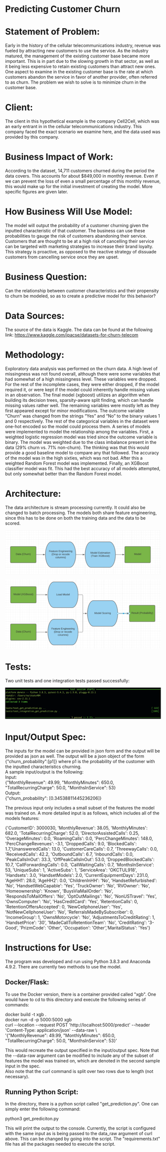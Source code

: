# Predicting Customer Churn #

# Statement of Problem: #
Early in the history of the cellular telecommunications industry, revenue was fueled by attracting new customers to use the service. As the industry matured, the management of the existing customer base became more important. This is in part due to the slowing growth in that sector, as well as it being less expensive to retain existing customers than attract new ones. One aspect to examine in the existing customer base is the rate at which customers abandon the service in favor of another provider, often referred to as churn. The problem we wish to solve is to minimize churn in the customer base. 

# Client: #
The client in this hypothetical example is the company Cell2Cell, which was an early entrant in in the cellular telecommunications industry. This company faced the exact scenario we examine here, and the data used was provided by this company.

# Business Impact of Work: #
According to the dataset, 14,711 customers churned during the period the data covers. This accounts for about $849,000 in monthly revenue. Even if we can prevent the loss of even a small percentage of this monthly revenue, this would make up for the initial investment of creating the model. More specific figures are given later.

# How Business Will Use Model: #
The model will output the probability of a customer churning given the inputted characteristic of that customer. The business can use these probabilities to gauge the risk of customers abandoning their service. Customers that are thought to be at a high risk of cancelling their service can be targeted with marketing strategies to increase their brand loyalty. This strategy is proactive, as opposed to the reactive strategy of dissuade customers from cancelling service once they are upset.

# Business Question: #
Can the relationship between customer characteristics and their propensity to churn be modeled, so as to create a predictive model for this behavior? 

# Data Sources: #
The source of the data is Kaggle. The data can be found at the following link: https://www.kaggle.com/jpacse/datasets-for-churn-telecom

# Methodology: #
Exploratory data analysis was performed on the churn data. A high level of missingness was not found overall, although there were some variables that had somewhat of a high missingness level. These variables were dropped. For the rest of the incomplete cases, they were either dropped, if the model required it, or were kept if the model could inherently handle missing values in an observation. The final model (xgboost) utilizes an algorithm when building its decision trees, sparsity-aware split finding, which can handle missing values rather well. The remaining variables were mostly left as they first appeared except for minor modifications. The outcome variable “Churn” was changed from the strings “Yes” and “No” to the binary values 1 and 0 respectively. The rest of the categorical variables in the dataset were one-hot encoded so the model could process them.
A series of models were implemented to model the relationship among the variables. First, a weighted logistic regression model was tried since the outcome variable is binary. The model was weighted due to the class imbalance present in the data (29% churn vs. 71% non-churn). The thinking was that this would provide a good baseline model to compare any that followed. The accuracy of the model was in the high sixties, which was not bad. After this a weighted Random Forest model was implemented. Finally, an XGBoost classifier model was fit. This had the best accuracy of all models attempted, but only somewhat better than the Random Forest model.

# Architecture: #
The data architecture is stream processing currently. It could also be changed to batch processing. The models both share feature engineering, since this has to be done on both the training data and the data to be scored.

![Training](training_diag.png)


![Scoring](scoring_diag.png)
 
 # Tests: #
 Two unit tests and one integration tests passed successfully:
 
 ![Unit and Integration](tests.png)

 # Input/Output Spec: #
 
 The inputs for the model can be provided in json form and the output will be provided as json as well. The output will be a json object of the form {"churn_probability":[p1]} where p1 is the probability of the customer with the inputted characteristics churning.  
 A sample input/output is the following:  
 Input:  
 {"MonthlyRevenue": 49.99, "MonthlyMinutes": 650.0, "TotalRecurringCharge": 50.0, "MonthsInService": 53}  
 Output:  
 {"churn_probability": [0.34538811445236206]}  
 
 The previous input only includes a small subset of the features the model was trained on. A more detailed input is as follows, which includes all of the models features:
 
 {'CustomerID': 3000030, 'MonthlyRevenue': 38.05, 'MonthlyMinutes': 682.0, 'TotalRecurringCharge': 52.0,
 'DirectorAssistedCalls': 0.25, 'OverageMinutes': 0.0, 'RoamingCalls': 0.0, 'PercChangeMinutes': 148.0, 
 'PercChangeRevenues': -3.1, 'DroppedCalls': 9.0, 'BlockedCalls': 1.7,'UnansweredCalls': 13.0,
 'CustomerCareCalls': 0.7, 'ThreewayCalls': 0.0, 'ReceivedCalls': 42.2, 'OutboundCalls': 6.7,
 'InboundCalls': 0.0, 'PeakCallsInOut': 33.3, 'OffPeakCallsInOut': 53.0, 'DroppedBlockedCalls': 10.7,
 'CallForwardingCalls': 0.0, 'CallWaitingCalls': 0.7, 'MonthsInService': 53, 'UniqueSubs': 1,  'ActiveSubs': 1,
 'ServiceArea': 'OKCTUL918', 'Handsets': 3.0, 'HandsetModels': 2.0, 'CurrentEquipmentDays': 231.0,
 'AgeHH1': 28.0, 'AgeHH2': 0.0, 'ChildrenInHH': 'No', 'HandsetRefurbished': 'No', 'HandsetWebCapable': 'Yes',
 'TruckOwner': 'No', 'RVOwner': 'No', 'Homeownership': 'Known', 'BuysViaMailOrder': 'No', 
 'RespondsToMailOffers': 'No', 'OptOutMailings': 'No', 'NonUSTravel': 'Yes', 'OwnsComputer': 'No', 
 'HasCreditCard': 'Yes', 'RetentionCalls': 0, 'RetentionOffersAccepted': 0, 'NewCellphoneUser': 'Yes', 
 'NotNewCellphoneUser': 'No', 'ReferralsMadeBySubscriber': 0, 'IncomeGroup': 1, 'OwnsMotorcycle': 'No',
 'AdjustmentsToCreditRating': 1, 'HandsetPrice': '30', 'MadeCallToRetentionTeam': 'No', 
 'CreditRating': '3-Good', 'PrizmCode': 'Other', 'Occupation': 'Other','MaritalStatus': 'Yes'}
 
 # Instructions for Use: #
 
 The program was developed and run using Python 3.8.3 and Anaconda 4.9.2. There are currently two methods to use the model.  
 
 ## Docker/Flask: ##
 To use the Docker version, there is a container provided called "xgb". One would have to cd to this directory and execute the following series of commands:  
 
 docker build -t xgb .  
 docker run -d -p 5000:5000 xgb  
 curl --location --request POST 'http://localhost:5000/predict' --header 'Content-Type: application/json' --data-raw \  
'{"MonthlyRevenue": 49.99, "MonthlyMinutes": 650.0, "TotalRecurringCharge": 50.0, "MonthsInService": 53}'  

 This would recreate the output specified in the input/output spec. Note that the --data-raw argument can be modified to include any of the subset of features the model was trained on, which are denoted in the second sample input in the spec.  
 Also note that the curl command is split over two rows due to length (not necessary).   
 
 ## Running Python Script: ##
 In the directory, there is a python script called "get_prediction.py". One can simply enter the following command:  
 
 python3 get_prediciton.py  
 
 This will print the output to the console. Currently, the script is configured with the same input as is being passed to the data_raw argument of curl above. This can be changed by going into the script. The "requirements.txt" file has all the packages needed to execute the script.
 
 
 
 